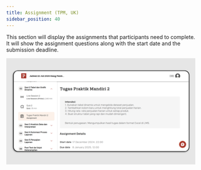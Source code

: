 ```yaml
---
title: Assignment (TPM, UK)
sidebar_position: 40
---
```

This section will display the assignments that participants need to complete. It will show the assignment questions along with the start date and the submission deadline. 

![](/img/assgnment-eng-1.png)
